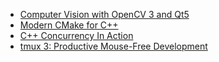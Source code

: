 * [Computer Vision with OpenCV 3 and Qt5](ComputerVisionWithOpenCV3AndQt5/README.md)
* [Modern CMake for C++](ModernCMake/README.md)
* [C++ Concurrency In Action](CppConcurrencyInAction/README.md)
* [tmux 3: Productive Mouse-Free Development](Computer/TPMFD/README.md)
